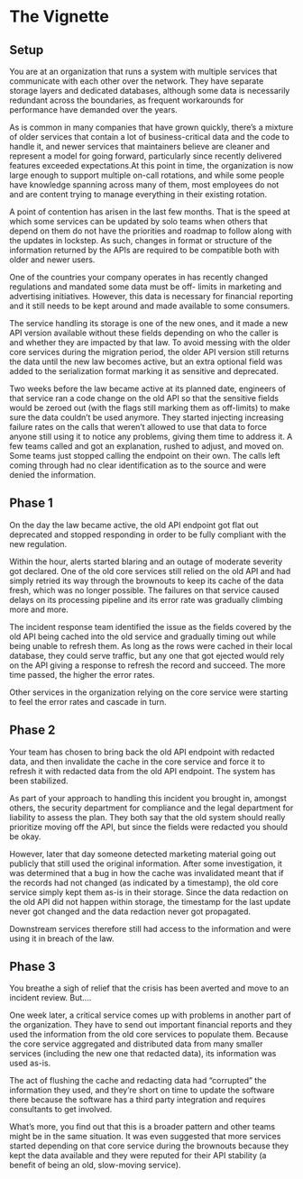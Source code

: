 # The Vignette

## Setup

You are at an organization that runs a system with multiple services that communicate with each other over the network. They have separate storage layers and dedicated databases, although some data is necessarily redundant across the boundaries, as frequent workarounds for performance have demanded over the years.

As is common in many companies that have grown quickly, there’s a mixture of older services that contain a lot of business-critical data and the code to handle it, and newer services that maintainers believe are cleaner and represent a model for going forward, particularly since recently delivered features exceeded expectations.At this point in time, the organization is now large enough to support multiple on-call rotations, and while some people have knowledge spanning across many of them, most employees do not and are content trying to manage everything in their existing rotation.

A point of contention has arisen in the last few months. That is the speed at which some services can be updated by solo teams when others that depend on them do not have the priorities and roadmap to follow along with the updates in lockstep. As such, changes in format or structure of the information returned by the APIs are required to be compatible both with older and newer users.

One of the countries your company operates in has recently changed regulations and mandated some data must be off- limits in marketing and advertising initiatives. However, this data is necessary for financial reporting and it still needs to be kept around and made available to some consumers.

The service handling its storage is one of the new ones, and it made a new API version available without these fields depending on who the caller is and whether they are impacted by that law. To avoid messing with the older core services during the migration period, the older API version still returns the data until the new law becomes active, but an extra optional field was added to the serialization format marking it as sensitive and deprecated.

Two weeks before the law became active at its planned date, engineers of that service ran a code change on the old API so that the sensitive fields would be zeroed out (with the flags still marking them as off-limits) to make sure the data couldn’t be used anymore. They started injecting increasing failure rates on the calls that weren’t allowed to use that data to force anyone still using it to notice any problems, giving them time to address it. A few teams called and got an explanation, rushed to adjust, and moved on. Some teams just stopped calling the endpoint on their own. The calls left coming through had no clear identification as to the source and were denied the information.

## Phase 1

On the day the law became active, the old API endpoint got flat out deprecated and stopped responding in order to be fully compliant with the new regulation.

Within the hour, alerts started blaring and an outage of moderate severity got declared. One of the old core services still relied on the old API and had simply retried its way through the brownouts to keep its cache of the data fresh, which was no longer possible. The failures on that service caused delays on its processing pipeline and its error rate was gradually climbing more and more.

The incident response team identified the issue as the fields covered by the old API being cached into the old service and gradually timing out while being unable to refresh them. As long as the rows were cached in their local database, they could serve traffic, but any one that got ejected would rely on the API giving a response to refresh the record and succeed. The more time passed, the higher the error rates.

Other services in the organization relying on the core service were starting to feel the error rates and cascade in turn.

## Phase 2

Your team has chosen to bring back the old API endpoint with redacted data, and then invalidate the cache in the core service and force it to refresh it with redacted data from the old API endpoint. The system has been stabilized.

As part of your approach to handling this incident you brought in, amongst others, the security department for compliance and the legal department for liability to assess the plan. They both say that the old system should really prioritize moving off the API, but since the fields were redacted you should be okay.

However, later that day someone detected marketing material going out publicly that still used the original information. After some investigation, it was determined that a bug in how the cache was invalidated meant that if the records had not changed (as indicated by a timestamp), the old core service simply kept them as-is in their storage. Since the data redaction on the old API did not happen within storage, the timestamp for the last update never got changed and the data redaction never got propagated.

Downstream services therefore still had access to the information and were using it in breach of the law.

## Phase 3

You breathe a sigh of relief that the crisis has been averted and move to an incident review. But....

One week later, a critical service comes up with problems in another part of the organization. They have to send out important financial reports and they used the information from the old core services to populate them.
Because the core service aggregated and distributed data from many smaller services (including the new one that redacted data), its information was used as-is.

The act of flushing the cache and redacting data had “corrupted” the information they used, and they’re short on time to update the software there because the software has a third party integration and requires consultants to get involved.

What’s more, you find out that this is a broader pattern and other teams might be in the same situation.
It was even suggested that more services started depending on that core service during the brownouts because they kept the data available and they were reputed for their API stability (a benefit of being an old, slow-moving service).

